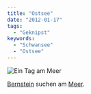 ```yaml
---
title: "Ostsee"
date: "2012-01-17"
tags:
  - "Geknipst"
keywords:
  - "Schwansee"
  - "Ostsee"
---
```


![Ein Tag am Meer](/img/codecandies/Sonnenaufgang.jpg)

[Bernstein](http://de.wikipedia.org/wiki/Bernstein) suchen am [Meer](https://maps.google.com/maps?q=Gro%C3%9F+Schwansee,+Kalkhorst,+Deutschland&hl=de&ie=UTF8&ll=53.984355,10.998565&spn=0.01933,0.041027&sll=37.0625,-95.677068&sspn=63.9851,107.578125&oq=gro%C3%9F+schwan&vpsrc=6&hnear=Gro%C3%9F+Schwansee+Kalkhorst,+Mecklenburg-Vorpommern,+Deutschland&t=h&z=15).

